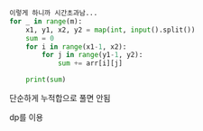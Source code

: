 ```python
이렇게 하니까 시간초과남...
for _ in range(m):
    x1, y1, x2, y2 = map(int, input().split())
    sum = 0
    for i in range(x1-1, x2):
        for j in range(y1-1, y2):
            sum += arr[i][j]

    print(sum)

```

단순하게 누적합으로 풀면 안됨

dp를 이용